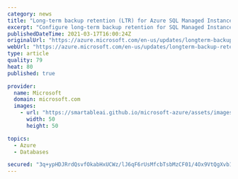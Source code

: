 ```yaml
---
category: news
title: "Long-term backup retention (LTR) for Azure SQL Managed Instance in public preview"
excerpt: "Configure long-term backup retention for SQL Managed Instance databases and retain database backups beyond the 35 days provided by Azure SQL Managed Instance automated backups, for up to 10 years. "
publishedDateTime: 2021-03-17T16:00:24Z
originalUrl: "https://azure.microsoft.com/en-us/updates/longterm-backup-retention-ltr-for-azure-sql-managed-instance-in-public-preview/"
webUrl: "https://azure.microsoft.com/en-us/updates/longterm-backup-retention-ltr-for-azure-sql-managed-instance-in-public-preview/"
type: article
quality: 79
heat: 80
published: true

provider:
  name: Microsoft
  domain: microsoft.com
  images:
    - url: "https://smartableai.github.io/microsoft-azure/assets/images/organizations/microsoft.com-50x50.jpg"
      width: 50
      height: 50

topics:
  - Azure
  - Databases

secured: "3q+ypHDJRrdQsvfOkabHxUCWz/lJ6qF6rUsMfcbTsbMzCF01/4Ox9VtQgXvb1ZsYJIHzkt16JFDibqZ0e8dDwT/koe0jVazJZrbZqvK/k8TmzbC2yOL41y3f0lJjIurDu2ygkkOI6kmkJNuC4WNvbm9kxQKwTRr8YryN3vYJTCIbde7u0MF7s5QjI9Zb7y4r+el9TeoPL8BjQ1/gNWERfiKYKUtv0u2eoEka899FO/6n6GmnQEumGFOqaHEAqsg5Mzj6Hgh1kEmrCErTflTP7R8oJeJs1IjjsD0x/T2GBArJgas8bjgpHyAJZVLlI5Qhm65HrkaUagJemwwu/iLHjrRg4JGqOW+IJLbQlrozF3c=;MrO9i1ddElWauyXltGyPcw=="
---
```



